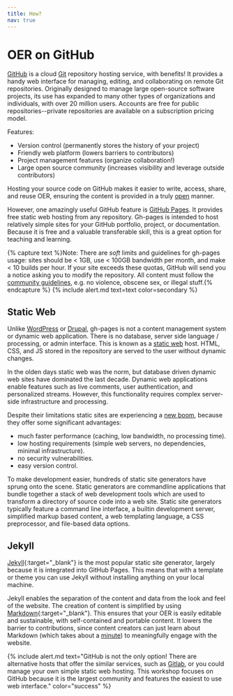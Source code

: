 ```yaml
---
title: How?
nav: true
---
```


# OER on GitHub <span class="fab fa-github"></span>

[GitHub](https://github.com/) is a cloud [Git](https://git-scm.com/) repository hosting service, with benefits!
It provides a handy web interface for managing, editing, and collaborating on remote Git repositories.
Originally designed to manage large open-source software projects, its use has expanded to many other types of organizations and individuals, with over 20 million users.
Accounts are free for public repositories--private repositories are available on a subscription pricing model.

Features: 

- Version control (permanently stores the history of your project)
- Friendly web platform (lowers barriers to contributors)
- Project management features (organize collaboration!)
- Large open source community (increases visibility and leverage outside contributors)

Hosting your source code on GitHub makes it easier to write, access, share, and reuse OER, ensuring the content is provided in a truly [open](https://opendefinition.org/) manner.

However, one amazingly useful GitHub feature is [GitHub Pages](https://guides.github.com/features/pages/).
It provides free static web hosting from any repository.
Gh-pages is intended to host relatively simple sites for your GitHub portfolio, project, or documentation.
Because it is free and a valuable transferable skill, this is a great option for teaching and learning.

{% capture text %}Note:
There are *soft* limits and guidelines for gh-pages usage: sites should be < 1GB, use < 100GB bandwidth per month, and make < 10 builds per hour.
If your site exceeds these quotas, GitHub will send you a notice asking you to modify the repository.
All content must follow the [community guidelines](https://help.github.com/articles/github-community-guidelines/), e.g. no violence, obscene sex, or illegal stuff.{% endcapture %}
{% include alert.md text=text color=secondary %}

## Static Web

Unlike [WordPress](https://wordpress.com/) or [Drupal](https://www.drupal.org/), gh-pages is not a content management system or dynamic web application.
There is no database, server side language / processing, or admin interface.
This is known as a [static web](https://en.wikipedia.org/wiki/Static_web_page) host. 
HTML, CSS, and JS stored in the repository are served to the user without dynamic changes.

In the olden days static web was the norm, but database driven dynamic web sites have dominated the last decade.
Dynamic web applications enable features such as live comments, user authentication, and personalized streams. 
However, this functionality requires complex server-side infrastructure and processing.

Despite their limitations static sites are experiencing a [new boom](https://www.smashingmagazine.com/2015/11/modern-static-website-generators-next-big-thing/), because they offer some significant advantages:

- much faster performance (caching, low bandwidth, no processing time).
- low hosting requirements (simple web servers, no dependencies, minimal infrastructure).
- no security vulnerabilities.
- easy version control.

To make development easier, hundreds of static site generators have sprung onto the scene.
Static generators are commandline applications that bundle together a stack of web development tools which are used to transform a directory of source code into a web site.
Static site generators typically feature a command line interface, a builtin development server, simplified markup based content, a web templating language, a CSS preprocessor, and file-based data options.

## Jekyll

[Jekyll](https://jekyllrb.com/){:target="_blank"} is the most popular static site generator, largely because it is integrated into GitHub Pages.
This means that with a template or theme you can use Jekyll without installing anything on your local machine.

Jekyll enables the separation of the content and data from the look and feel of the website.
The creation of content is simplified by using [Markdown](https://daringfireball.net/projects/markdown/){:target="_blank"}.
This ensures that your OER is easily editable and sustainable, with self-contained and portable content.
It lowers the barrier to contributions, since content creators can just learn about Markdown (which takes about a [minute](https://evanwill.github.io/_drafts/notes/markdown-minute.html)) to meaningfully engage with the website.

{% include alert.md text="GitHub is not the only option! There are alternative hosts that offer the similar services, such as [Gitlab](https://about.gitlab.com/gitlab-com/), or you could manage your own simple static web hosting. This workshop focuses on GitHub because it is the largest community and features the easiest to use web interface." color="success" %}
